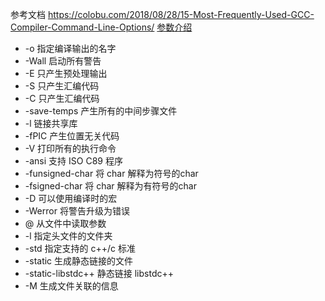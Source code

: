 参考文档 https://colobu.com/2018/08/28/15-Most-Frequently-Used-GCC-Compiler-Command-Line-Options/
[参数介绍](https://gcc.gnu.org/onlinedocs/gcc/Option-Summary.html)

+ -o 指定编译输出的名字
+ -Wall 启动所有警告
+ -E 只产生预处理输出
+ -S 只产生汇编代码
+ -C 只产生汇编代码
+ -save-temps 产生所有的中间步骤文件
+ -l 链接共享库
+ -fPIC 产生位置无关代码
+ -V 打印所有的执行命令
+ -ansi 支持 ISO C89 程序
+ -funsigned-char 将 char 解释为符号的char
+ -fsigned-char 将 char 解释为有符号的char
+ -D 可以使用编译时的宏
+ -Werror 将警告升级为错误
+ @ 从文件中读取参数
+ -l 指定头文件的文件夹
+ -std 指定支持的 c++/c 标准
+ -static 生成静态链接的文件
+ -static-libstdc++ 静态链接 libstdc++
+ -M 生成文件关联的信息
